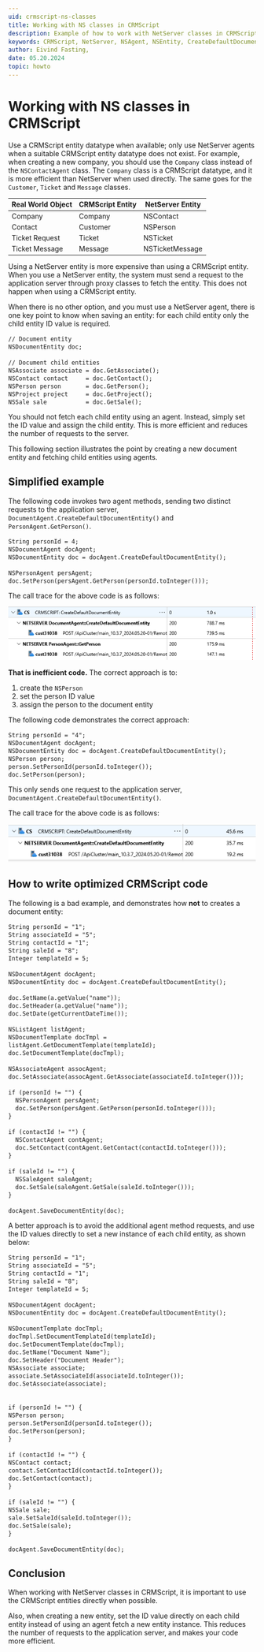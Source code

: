 ```yaml
---
uid: crmscript-ns-classes
title: Working with NS classes in CRMScript
description: Example of how to work with NetServer classes in CRMScript.
keywords: CRMScript, NetServer, NSAgent, NSEntity, CreateDefaultDocumentEntity(), best practices
author: Eivind Fasting,
date: 05.20.2024
topic: howto
---
```


# Working with NS classes in CRMScript

Use a CRMScript entity datatype when available; only use NetServer agents when a suitable CRMScript entity datatype does not exist. For example, when creating a new company, you should use the `Company` class instead of the `NSContactAgent` class. The `Company` class is a CRMScript datatype, and it is more efficient than NetServer when used directly. The same goes for the `Customer`, `Ticket` and `Message` classes.

| Real World Object | CRMScript Entity | NetServer Entity   |
|-------------------|------------------|--------------------|
| Company           | Company          | NSContact          |
| Contact           | Customer         | NSPerson           |
| Ticket Request    | Ticket           | NSTicket           |
| Ticket Message    | Message          | NSTicketMessage    |

Using a NetServer entity is more expensive than using a CRMScript entity. When you use a NetServer entity, the system must send a request to the application server through proxy classes to fetch the entity. This does not happen when using a CRMScript entity.

When there is no other option, and you must use a NetServer agent, there is one key point to know when saving an entity: for each child entity only the child entity ID value is required.

```crmscript!
// Document entity
NSDocumentEntity doc;

// Document child entities
NSAssociate associate = doc.GetAssociate();
NSContact contact     = doc.GetContact();
NSPerson person       = doc.GetPerson();
NSProject project     = doc.GetProject();
NSSale sale           = doc.GetSale();
```

You should not fetch each child entity using an agent. Instead, simply set the ID value and assign the child entity. This is more efficient and reduces the number of requests to the server.

This following section illustrates the point by creating a new document entity and fetching child entities using agents.

## Simplified example

The following code invokes two agent methods, sending two distinct requests to the application server, `DocumentAgent.CreateDefaultDocumentEntity()` and `PersonAgent.GetPerson()`.

```crmscript!
String personId = 4;
NSDocumentAgent docAgent;
NSDocumentEntity doc = docAgent.CreateDefaultDocumentEntity();

NSPersonAgent persAgent;
doc.SetPerson(persAgent.GetPerson(personId.toInteger()));
```

The call trace for the above code is as follows:

![Incorrect use of CreateDefaultDocumentEntity() in CRMScript][img1]

**That is inefficient code.** The correct approach is to:

1. create the `NSPerson`
2. set the person ID value
3. assign the person to the document entity

The following code demonstrates the correct approach:

```crmscript!
String personId = "4";
NSDocumentAgent docAgent;
NSDocumentEntity doc = docAgent.CreateDefaultDocumentEntity();
NSPerson person;
person.SetPersonId(personId.toInteger());
doc.SetPerson(person);
```

This only sends one request to the application server, `DocumentAgent.CreateDefaultDocumentEntity()`.

The call trace for the above code is as follows:

![Correct use of CreateDefaultDocumentEntity() in CRMScript][img2]

## How to write optimized CRMScript code

The following is a bad example, and demonstrates how **not** to creates a document entity:

```crmscript!
String personId = "1";
String associateId = "5";
String contactId = "1";
String saleId = "8";
Integer templateId = 5;

NSDocumentAgent docAgent;
NSDocumentEntity doc = docAgent.CreateDefaultDocumentEntity();

doc.SetName(a.getValue("name"));
doc.SetHeader(a.getValue("name"));
doc.SetDate(getCurrentDateTime());

NSListAgent listAgent;
NSDocumentTemplate docTmpl = listAgent.GetDocumentTemplate(templateId);
doc.SetDocumentTemplate(docTmpl);

NSAssociateAgent assocAgent;
doc.SetAssociate(assocAgent.GetAssociate(associateId.toInteger()));

if (personId != "") {
  NSPersonAgent persAgent;
  doc.SetPerson(persAgent.GetPerson(personId.toInteger()));
}

if (contactId != "") {
  NSContactAgent contAgent;
  doc.SetContact(contAgent.GetContact(contactId.toInteger()));
}

if (saleId != "") {
  NSSaleAgent saleAgent;
  doc.SetSale(saleAgent.GetSale(saleId.toInteger()));
}

docAgent.SaveDocumentEntity(doc);
```

A better approach is to avoid the additional agent method requests, and use the ID values directly to set a new instance of each child entity, as shown below:

```crmscript!
String personId = "1";
String associateId = "5";
String contactId = "1";
String saleId = "8";
Integer templateId = 5;

NSDocumentAgent docAgent;
NSDocumentEntity doc = docAgent.CreateDefaultDocumentEntity();

NSDocumentTemplate docTmpl;
docTmpl.SetDocumentTemplateId(templateId);
doc.SetDocumentTemplate(docTmpl);
doc.SetName("Document Name");
doc.SetHeader("Document Header");
NSAssociate associate;
associate.SetAssociateId(associateId.toInteger());
doc.SetAssociate(associate);


if (personId != "") {
NSPerson person;
person.SetPersonId(personId.toInteger());
doc.SetPerson(person);
}

if (contactId != "") {
NSContact contact;
contact.SetContactId(contactId.toInteger());
doc.SetContact(contact);
}

if (saleId != "") {
NSSale sale;
sale.SetSaleId(saleId.toInteger());
doc.SetSale(sale);
}

docAgent.SaveDocumentEntity(doc);
```

## Conclusion

When working with NetServer classes in CRMScript, it is important to use the CRMScript entities directly when possible.

Also, when creating a new entity, set the ID value directly on each child entity instead of using an agent fetch a new entity instance. This reduces the number of requests to the application server, and makes your code more efficient.

<!-- Referenced images -->
[img1]: ./media/create-default-documententity-wrong.png
[img2]: ./media/create-default-documententity-correct.png
